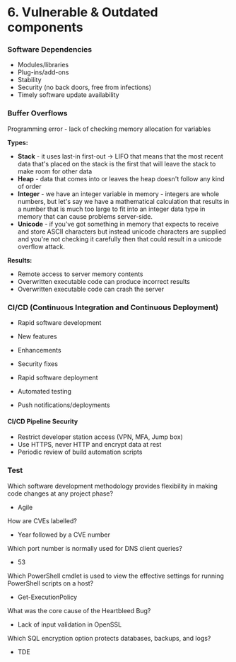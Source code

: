 # 6. Vulnerable & Outdated components

### Software Dependencies

* Modules/libraries
* Plug-ins/add-ons
* Stability
* Security (no back doors, free from infections)
* Timely software update availability

### Buffer Overflows

Programming error - lack of checking memory allocation for variables

**Types:**

* **Stack** - it uses last-in first-out -> LIFO that means that the most recent data that's placed on the stack is the first that will leave the stack to make room for other data
* **Heap** - data that comes into or leaves the heap doesn't follow any kind of order
* **Integer** - we have an integer variable in memory - integers are whole numbers, but let's say we have a mathematical calculation that results in a number that is much too large to fit into an integer data type in memory that can cause problems server-side.
* **Unicode** - if you've got something in memory that expects to receive and store ASCII characters but instead unicode characters are supplied and you're not checking it carefully then that could result in a unicode overflow attack.

**Results:**

* Remote access to server memory contents
* Overwritten executable code can produce incorrect results
* Overwritten executable code can crash the server

### CI/CD (Continuous Integration and Continuous Deployment)

* Rapid software development
* New features
* Enhancements
* Security fixes



* Rapid software deployment
* Automated testing
* Push notifications/deployments

#### CI/CD Pipeline Security

* Restrict developer station access (VPN, MFA, Jump box)
* Use HTTPS, never HTTP and encrypt data at rest
* Periodic review of build automation scripts

### Test

Which software development methodology provides flexibility in making code changes at any project phase?

* Agile

How are CVEs labelled?

* Year followed by a CVE number

Which port number is normally used for DNS client queries?

* 53

Which PowerShell cmdlet is used to view the effective settings for running PowerShell scripts on a host?

* Get-ExecutionPolicy

What was the core cause of the Heartbleed Bug?

* Lack of input validation in OpenSSL

Which SQL encryption option protects databases, backups, and logs?

* TDE
